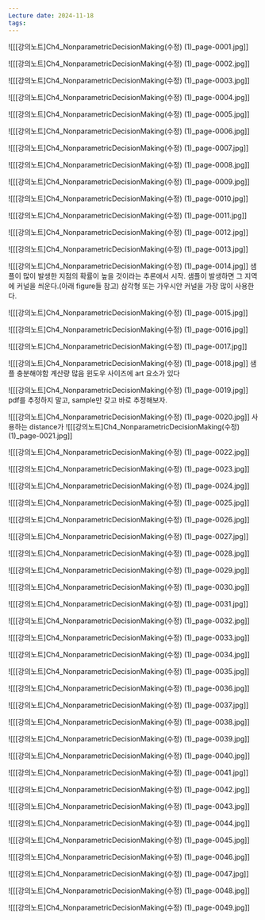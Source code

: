 ```yaml
---
Lecture date: 2024-11-18
tags:
---
```

![[[강의노트]Ch4_NonparametricDecisionMaking(수정) (1)_page-0001.jpg]]

![[[강의노트]Ch4_NonparametricDecisionMaking(수정) (1)_page-0002.jpg]]

![[[강의노트]Ch4_NonparametricDecisionMaking(수정) (1)_page-0003.jpg]]

![[[강의노트]Ch4_NonparametricDecisionMaking(수정) (1)_page-0004.jpg]]

![[[강의노트]Ch4_NonparametricDecisionMaking(수정) (1)_page-0005.jpg]]

![[[강의노트]Ch4_NonparametricDecisionMaking(수정) (1)_page-0006.jpg]]

![[[강의노트]Ch4_NonparametricDecisionMaking(수정) (1)_page-0007.jpg]]

![[[강의노트]Ch4_NonparametricDecisionMaking(수정) (1)_page-0008.jpg]]

![[[강의노트]Ch4_NonparametricDecisionMaking(수정) (1)_page-0009.jpg]]

![[[강의노트]Ch4_NonparametricDecisionMaking(수정) (1)_page-0010.jpg]]

![[[강의노트]Ch4_NonparametricDecisionMaking(수정) (1)_page-0011.jpg]]

![[[강의노트]Ch4_NonparametricDecisionMaking(수정) (1)_page-0012.jpg]]

![[[강의노트]Ch4_NonparametricDecisionMaking(수정) (1)_page-0013.jpg]]

![[[강의노트]Ch4_NonparametricDecisionMaking(수정) (1)_page-0014.jpg]]
샘플이 많이 발생한 지점의 확률이 높을 것이라는 추론에서 시작.
샘플이 발생하면 그 지역에 커널을 씌운다.(아래 figure들 참고)
	삼각형 또는 가우시안 커널을 가장 많이 사용한다.

![[[강의노트]Ch4_NonparametricDecisionMaking(수정) (1)_page-0015.jpg]]

![[[강의노트]Ch4_NonparametricDecisionMaking(수정) (1)_page-0016.jpg]]

![[[강의노트]Ch4_NonparametricDecisionMaking(수정) (1)_page-0017.jpg]]

![[[강의노트]Ch4_NonparametricDecisionMaking(수정) (1)_page-0018.jpg]]
샘플 충분해야함
계산량 많음
윈도우 사이즈에 art 요소가 있다

![[[강의노트]Ch4_NonparametricDecisionMaking(수정) (1)_page-0019.jpg]]
pdf를 추정하지 말고, sample만 갖고 바로 추정해보자.

![[[강의노트]Ch4_NonparametricDecisionMaking(수정) (1)_page-0020.jpg]]
사용하는 distance가 
![[[강의노트]Ch4_NonparametricDecisionMaking(수정) (1)_page-0021.jpg]]

![[[강의노트]Ch4_NonparametricDecisionMaking(수정) (1)_page-0022.jpg]]

![[[강의노트]Ch4_NonparametricDecisionMaking(수정) (1)_page-0023.jpg]]

![[[강의노트]Ch4_NonparametricDecisionMaking(수정) (1)_page-0024.jpg]]

![[[강의노트]Ch4_NonparametricDecisionMaking(수정) (1)_page-0025.jpg]]

![[[강의노트]Ch4_NonparametricDecisionMaking(수정) (1)_page-0026.jpg]]

![[[강의노트]Ch4_NonparametricDecisionMaking(수정) (1)_page-0027.jpg]]

![[[강의노트]Ch4_NonparametricDecisionMaking(수정) (1)_page-0028.jpg]]

![[[강의노트]Ch4_NonparametricDecisionMaking(수정) (1)_page-0029.jpg]]

![[[강의노트]Ch4_NonparametricDecisionMaking(수정) (1)_page-0030.jpg]]

![[[강의노트]Ch4_NonparametricDecisionMaking(수정) (1)_page-0031.jpg]]

![[[강의노트]Ch4_NonparametricDecisionMaking(수정) (1)_page-0032.jpg]]

![[[강의노트]Ch4_NonparametricDecisionMaking(수정) (1)_page-0033.jpg]]

![[[강의노트]Ch4_NonparametricDecisionMaking(수정) (1)_page-0034.jpg]]

![[[강의노트]Ch4_NonparametricDecisionMaking(수정) (1)_page-0035.jpg]]

![[[강의노트]Ch4_NonparametricDecisionMaking(수정) (1)_page-0036.jpg]]

![[[강의노트]Ch4_NonparametricDecisionMaking(수정) (1)_page-0037.jpg]]

![[[강의노트]Ch4_NonparametricDecisionMaking(수정) (1)_page-0038.jpg]]

![[[강의노트]Ch4_NonparametricDecisionMaking(수정) (1)_page-0039.jpg]]

![[[강의노트]Ch4_NonparametricDecisionMaking(수정) (1)_page-0040.jpg]]

![[[강의노트]Ch4_NonparametricDecisionMaking(수정) (1)_page-0041.jpg]]

![[[강의노트]Ch4_NonparametricDecisionMaking(수정) (1)_page-0042.jpg]]

![[[강의노트]Ch4_NonparametricDecisionMaking(수정) (1)_page-0043.jpg]]

![[[강의노트]Ch4_NonparametricDecisionMaking(수정) (1)_page-0044.jpg]]

![[[강의노트]Ch4_NonparametricDecisionMaking(수정) (1)_page-0045.jpg]]

![[[강의노트]Ch4_NonparametricDecisionMaking(수정) (1)_page-0046.jpg]]

![[[강의노트]Ch4_NonparametricDecisionMaking(수정) (1)_page-0047.jpg]]

![[[강의노트]Ch4_NonparametricDecisionMaking(수정) (1)_page-0048.jpg]]

![[[강의노트]Ch4_NonparametricDecisionMaking(수정) (1)_page-0049.jpg]]